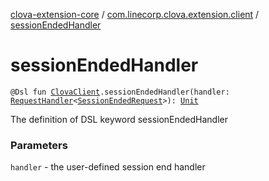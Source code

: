 [clova-extension-core](../index.md) / [com.linecorp.clova.extension.client](index.md) / [sessionEndedHandler](./session-ended-handler.md)

# sessionEndedHandler

`@Dsl fun `[`ClovaClient`](-clova-client/index.md)`.sessionEndedHandler(handler: `[`RequestHandler`](-request-handler.md)`<`[`SessionEndedRequest`](../com.linecorp.clova.extension.model.request/-session-ended-request/index.md)`>): `[`Unit`](https://kotlinlang.org/api/latest/jvm/stdlib/kotlin/-unit/index.html)

The definition of DSL keyword sessionEndedHandler

### Parameters

`handler` - the user-defined session end handler